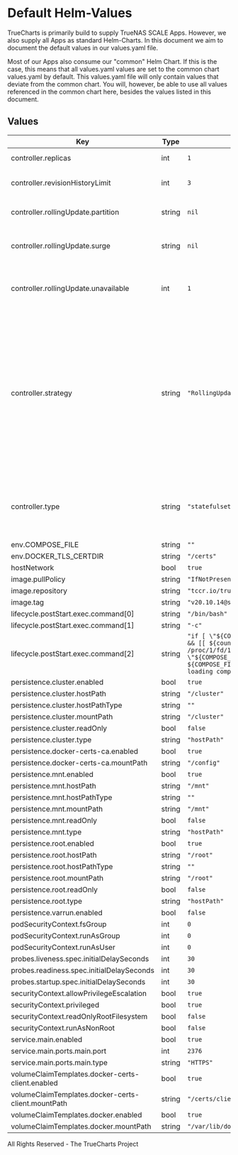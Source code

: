 # Default Helm-Values

TrueCharts is primarily build to supply TrueNAS SCALE Apps.
However, we also supply all Apps as standard Helm-Charts. In this document we aim to document the default values in our values.yaml file.

Most of our Apps also consume our "common" Helm Chart.
If this is the case, this means that all values.yaml values are set to the common chart values.yaml by default. This values.yaml file will only contain values that deviate from the common chart.
You will, however, be able to use all values referenced in the common chart here, besides the values listed in this document.

## Values

| Key | Type | Default | Description |
|-----|------|---------|-------------|
| controller.replicas | int | `1` | Number of desired pods |
| controller.revisionHistoryLimit | int | `3` | ReplicaSet revision history limit |
| controller.rollingUpdate.partition | string | `nil` | Set statefulset RollingUpdate partition |
| controller.rollingUpdate.surge | string | `nil` | Set deployment RollingUpdate max surge |
| controller.rollingUpdate.unavailable | int | `1` | Set deployment RollingUpdate max unavailable |
| controller.strategy | string | `"RollingUpdate"` | Set the controller upgrade strategy For Deployments, valid values are Recreate (default) and RollingUpdate. For StatefulSets, valid values are OnDelete and RollingUpdate (default). DaemonSets ignore this. |
| controller.type | string | `"statefulset"` | Set the controller type. Valid options are deployment, daemonset or statefulset |
| env.COMPOSE_FILE | string | `""` |  |
| env.DOCKER_TLS_CERTDIR | string | `"/certs"` |  |
| hostNetwork | bool | `true` |  |
| image.pullPolicy | string | `"IfNotPresent"` |  |
| image.repository | string | `"tccr.io/truecharts/docker-in-docker"` |  |
| image.tag | string | `"v20.10.14@sha256:ca2ae5f57deebc1d83e5cc5f0121d3b9f50d6cde803ebffa579d150cb424e6a3"` |  |
| lifecycle.postStart.exec.command[0] | string | `"/bin/bash"` |  |
| lifecycle.postStart.exec.command[1] | string | `"-c"` |  |
| lifecycle.postStart.exec.command[2] | string | `"if [ \"${COMPOSE_FILE}\" ]; then\ncounter=0;\nwhile ! docker info > /dev/null 2>&1 && [[ ${counter} -lt 10 ]]; do\necho \"docker not running yet. Waiting...\" >> /proc/1/fd/1;\nsleep 5;\ncounter=$((counter+1));\ndone\ndocker-compose -f \"${COMPOSE_FILE}\" up -d && echo \"Loading COMPOSE_FILE at location ${COMPOSE_FILE}\" >> /proc/1/fd/1;\nelse\necho \"COMPOSE_FILE not set, not auto-loading compose-file\" >> /proc/1/fd/1;\nfi\n"` |  |
| persistence.cluster.enabled | bool | `true` |  |
| persistence.cluster.hostPath | string | `"/cluster"` |  |
| persistence.cluster.hostPathType | string | `""` |  |
| persistence.cluster.mountPath | string | `"/cluster"` |  |
| persistence.cluster.readOnly | bool | `false` |  |
| persistence.cluster.type | string | `"hostPath"` |  |
| persistence.docker-certs-ca.enabled | bool | `true` |  |
| persistence.docker-certs-ca.mountPath | string | `"/config"` |  |
| persistence.mnt.enabled | bool | `true` |  |
| persistence.mnt.hostPath | string | `"/mnt"` |  |
| persistence.mnt.hostPathType | string | `""` |  |
| persistence.mnt.mountPath | string | `"/mnt"` |  |
| persistence.mnt.readOnly | bool | `false` |  |
| persistence.mnt.type | string | `"hostPath"` |  |
| persistence.root.enabled | bool | `true` |  |
| persistence.root.hostPath | string | `"/root"` |  |
| persistence.root.hostPathType | string | `""` |  |
| persistence.root.mountPath | string | `"/root"` |  |
| persistence.root.readOnly | bool | `false` |  |
| persistence.root.type | string | `"hostPath"` |  |
| persistence.varrun.enabled | bool | `false` |  |
| podSecurityContext.fsGroup | int | `0` |  |
| podSecurityContext.runAsGroup | int | `0` |  |
| podSecurityContext.runAsUser | int | `0` |  |
| probes.liveness.spec.initialDelaySeconds | int | `30` |  |
| probes.readiness.spec.initialDelaySeconds | int | `30` |  |
| probes.startup.spec.initialDelaySeconds | int | `30` |  |
| securityContext.allowPrivilegeEscalation | bool | `true` |  |
| securityContext.privileged | bool | `true` |  |
| securityContext.readOnlyRootFilesystem | bool | `false` |  |
| securityContext.runAsNonRoot | bool | `false` |  |
| service.main.enabled | bool | `true` |  |
| service.main.ports.main.port | int | `2376` |  |
| service.main.ports.main.type | string | `"HTTPS"` |  |
| volumeClaimTemplates.docker-certs-client.enabled | bool | `true` |  |
| volumeClaimTemplates.docker-certs-client.mountPath | string | `"/certs/client"` |  |
| volumeClaimTemplates.docker.enabled | bool | `true` |  |
| volumeClaimTemplates.docker.mountPath | string | `"/var/lib/docker"` |  |

All Rights Reserved - The TrueCharts Project
